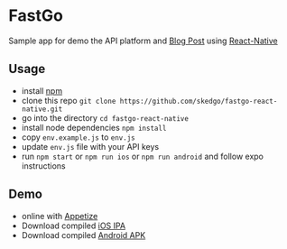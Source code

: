 # FastGo

Sample app for demo the API platform and [Blog Post](./docs/README.md) using [React-Native](REACT_NATIVE.md)

## Usage

- install [npm](https://www.npmjs.com/get-npm)
- clone this repo `git clone https://github.com/skedgo/fastgo-react-native.git`
- go into the directory `cd fastgo-react-native`
- install node dependencies `npm install`
- copy `env.example.js` to `env.js`
- update `env.js` file with your API keys 
- run `npm start` or `npm run ios` or `npm run android` and follow expo instructions
 
## Demo

- online with [Appetize](https://appetize.io/app/tc2uejy91rb594qmw1zmm1kn48?device=iphone6s&scale=75&orientation=portrait&osVersion=9.3)
- Download compiled [iOS IPA](https://github.com/skedgo/fastgo-react-native/raw/master/compiled/FastGo.ipa)
- Download compiled [Android APK](https://github.com/skedgo/fastgo-react-native/raw/master/compiled/FastGo-app-debug.apk)